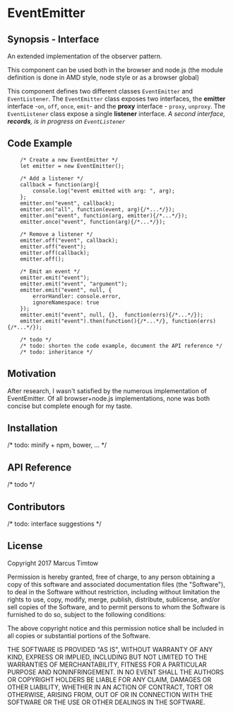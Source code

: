 # EventEmitter


## Synopsis - Interface

An extended implementation of the observer pattern.

This component can be used both in the browser and node.js (the module definition is done in AMD style, node style or as a browser global)

This component defines two different classes `EventEmitter` and `EventListener`. The `EventEmitter` class exposes two interfaces, the **emitter** interface -`on`, `off`, `once`, `emit`- and the **proxy** interface - `proxy`, `unproxy`. 
The `EventListener` class expose a single **listener** interface. 
*A second interface, **records**, is in progress on `EventListener`*


## Code Example

        /* Create a new EventEmitter */
        let emitter = new EventEmitter();
        
        /* Add a listener */
        callback = function(arg){
            console.log("event emitted with arg: ", arg);
        };
        emitter.on("event", callback);
        emitter.on("all", function(event, arg){/*...*/});
        emitter.on("event", function(arg, emitter){/*...*/});
        emitter.once("event", function(arg){/*...*/});
        
        /* Remove a listener */
        emitter.off("event", callback);
        emitter.off("event");
        emitter.off(callback);
        emitter.off();
        
        /* Emit an event */
        emitter.emit("event");
        emitter.emit("event", "argument");
        emitter.emit("event", null, {
            errorHandler: console.error,
            ignoreNamespace: true
        });
        emitter.emit("event", null, {},  function(errs){/*...*/});
        emitter.emit("event").then(function(){/*...*/}, function(errs){/*...*/});
        
        /* todo */
        /* todo: shorten the code example, document the API reference */
        /* todo: inheritance */
        

## Motivation

After research, I wasn't satisfied by the numerous implementation of EventEmitter. Of all browser+node.js implementations, none was both concise but complete enough for my taste.

## Installation

/* todo: minify + npm, bower, ... */

## API Reference

/* todo */


## Contributors

/* todo: interface suggestions */

## License

Copyright 2017 Marcus Timtow

Permission is hereby granted, free of charge, to any person obtaining a copy of this software and associated documentation files (the "Software"), to deal in the Software without restriction, including without limitation the rights to use, copy, modify, merge, publish, distribute, sublicense, and/or sell copies of the Software, and to permit persons to whom the Software is furnished to do so, subject to the following conditions:

The above copyright notice and this permission notice shall be included in all copies or substantial portions of the Software.

THE SOFTWARE IS PROVIDED "AS IS", WITHOUT WARRANTY OF ANY KIND, EXPRESS OR IMPLIED, INCLUDING BUT NOT LIMITED TO THE WARRANTIES OF MERCHANTABILITY, FITNESS FOR A PARTICULAR PURPOSE AND NONINFRINGEMENT. IN NO EVENT SHALL THE AUTHORS OR COPYRIGHT HOLDERS BE LIABLE FOR ANY CLAIM, DAMAGES OR OTHER LIABILITY, WHETHER IN AN ACTION OF CONTRACT, TORT OR OTHERWISE, ARISING FROM, OUT OF OR IN CONNECTION WITH THE SOFTWARE OR THE USE OR OTHER DEALINGS IN THE SOFTWARE.

